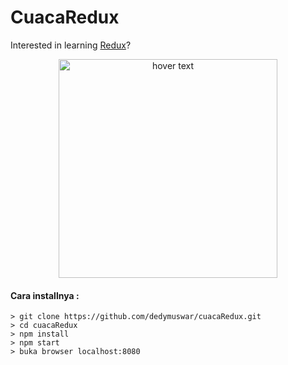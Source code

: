 # CuacaRedux

Interested in learning [Redux](https://www.udemy.com/react-redux/)?

<p align="center">
  <img src="https://raw.githubusercontent.com/dedymuswar/cuacaRedux/master/Screen%20Shot%202021-05-30%20at%2020.31.52.png" width="350" title="hover text">
</p>



#### Cara installnya :

```
> git clone https://github.com/dedymuswar/cuacaRedux.git
> cd cuacaRedux
> npm install
> npm start
> buka browser localhost:8080
```
